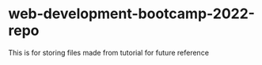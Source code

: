 # web-development-bootcamp-2022-repo
 This is for storing files made from tutorial for future reference
